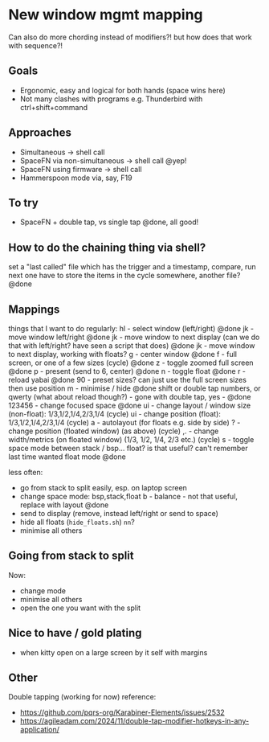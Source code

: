 # New window mgmt mapping
Can also do more chording instead of modifiers?! but how does that work with sequence?!

## Goals
- Ergonomic, easy and logical for both hands (space wins here)
- Not many clashes with programs e.g. Thunderbird with ctrl+shift+command

## Approaches
- Simultaneous -> shell call
- SpaceFN via non-simultaneous -> shell call @yep!
- SpaceFN using firmware -> shell call
- Hammerspoon mode via, say, F19

## To try
- SpaceFN + double tap, vs single tap @done, all good!

## How to do the chaining thing via shell?
set a "last called" file which has the trigger and a timestamp, compare, run next one
have to store the items in the cycle somewhere, another file?
@done

## Mappings
things that I want to do regularly:
hl -     select window (left/right) @done
jk -     move window left/right @done
jk -     move window to next display (can we do that with left/right? have seen a script that does) @done
jk -     move window to next display, working with floats?
g -      center window @done
f -      full screen, or one of a few sizes (cycle) @done
z -      toggle zoomed full screen @done
p -      present (send to 6, center) @done
n -      toggle float @done
r -      reload yabai @done
90 -     preset sizes? can just use the full screen sizes then use position
m -      minimise / hide @done
shift or double tap numbers, or qwerty (what about reload though?) - gone with double tap, yes - @done
123456 - change focused space @done
ui     - change layout / window size (non-float): 1/3,1/2,1/4,2/3,1/4 (cycle)
ui     - change position (float): 1/3,1/2,1/4,2/3,1/4 (cycle)
a      - autolayout (for floats e.g. side by side)
? -      change position (floated window) (as above) (cycle)
,. -     change width/metrics (on floated window) (1/3, 1/2, 1/4, 2/3 etc.) (cycle)
s -      toggle space mode between stack / bsp... float? is that useful? can't remember last time wanted float mode @done

less often:
- go from stack to split easily, esp. on laptop screen
- change space mode: bsp,stack,float
b - balance - not that useful, replace with layout @done
- send to display (remove, instead left/right or send to space)
- hide all floats (`hide_floats.sh`) `nn`?
- minimise all others

## Going from stack to split
Now:
- change mode
- minimise all others
- open the one you want with the split

## Nice to have / gold plating
- when kitty open on a large screen by it self with margins

## Other
Double tapping (working for now) reference:
- https://github.com/pqrs-org/Karabiner-Elements/issues/2532
- https://agileadam.com/2024/11/double-tap-modifier-hotkeys-in-any-application/
